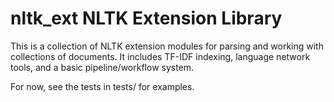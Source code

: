 # nltk_ext NLTK Extension Library

This is a collection of NLTK extension modules for parsing and working with collections
of documents.  It includes TF-IDF indexing, language network tools, and a basic
pipeline/workflow system.

For now, see the tests in tests/ for examples.
